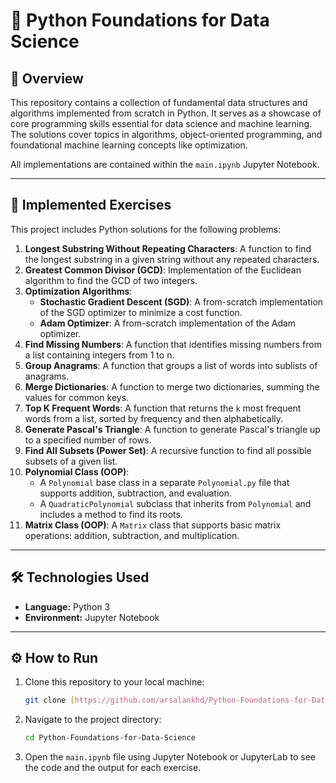 # 🐍 Python Foundations for Data Science

## 📝 Overview

This repository contains a collection of fundamental data structures and algorithms implemented from scratch in Python. It serves as a showcase of core programming skills essential for data science and machine learning. The solutions cover topics in algorithms, object-oriented programming, and foundational machine learning concepts like optimization.

All implementations are contained within the `main.ipynb` Jupyter Notebook.

---

## 🚀 Implemented Exercises

This project includes Python solutions for the following problems:

1.  **Longest Substring Without Repeating Characters**: A function to find the longest substring in a given string without any repeated characters.
2.  **Greatest Common Divisor (GCD)**: Implementation of the Euclidean algorithm to find the GCD of two integers.
3.  **Optimization Algorithms**:
    * **Stochastic Gradient Descent (SGD)**: A from-scratch implementation of the SGD optimizer to minimize a cost function.
    * **Adam Optimizer**: A from-scratch implementation of the Adam optimizer.
4.  **Find Missing Numbers**: A function that identifies missing numbers from a list containing integers from 1 to n.
5.  **Group Anagrams**: A function that groups a list of words into sublists of anagrams.
6.  **Merge Dictionaries**: A function to merge two dictionaries, summing the values for common keys.
7.  **Top K Frequent Words**: A function that returns the `k` most frequent words from a list, sorted by frequency and then alphabetically.
8.  **Generate Pascal's Triangle**: A function to generate Pascal's triangle up to a specified number of rows.
9.  **Find All Subsets (Power Set)**: A recursive function to find all possible subsets of a given list.
10. **Polynomial Class (OOP)**:
    * A `Polynomial` base class in a separate `Polynomial.py` file that supports addition, subtraction, and evaluation.
    * A `QuadraticPolynomial` subclass that inherits from `Polynomial` and includes a method to find its roots.
11. **Matrix Class (OOP)**: A `Matrix` class that supports basic matrix operations: addition, subtraction, and multiplication.

---

## 🛠️ Technologies Used

* **Language:** Python 3
* **Environment:** Jupyter Notebook

---

## ⚙️ How to Run

1.  Clone this repository to your local machine:
    ```bash
    git clone [https://github.com/arsalankhd/Python-Foundations-for-Data-Science.git](https://github.com/arsalankhd/Python-Foundations-for-Data-Science.git)
    ```
2.  Navigate to the project directory:
    ```bash
    cd Python-Foundations-for-Data-Science
    ```
3.  Open the `main.ipynb` file using Jupyter Notebook or JupyterLab to see the code and the output for each exercise.
